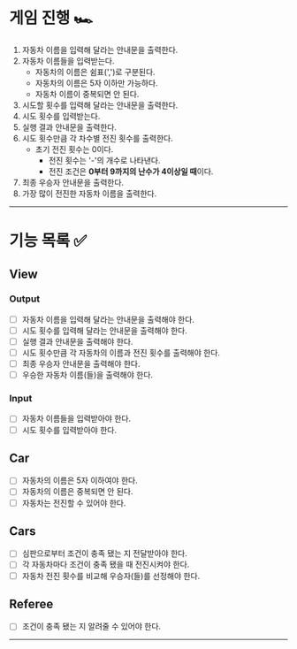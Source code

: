 # 게임 진행 🏎️
1. 자동차 이름을 입력해 달라는 안내문을 출력한다.
2. 자동차 이름들을 입력받는다.
   - 자동차의 이름은 쉼표(',')로 구분된다.
   - 자동차의 이름은 5자 이하만 가능하다.
   - 자동차 이름이 중복되면 안 된다.
3. 시도할 횟수를 입력해 달라는 안내문을 출력한다.
4. 시도 횟수를 입력받는다.
5. 실행 결과 안내문을 출력한다.
6. 시도 횟수만큼 각 차수별 전진 횟수를 출력한다.
   - 초기 전진 횟수는 0이다.
     - 전진 횟수는 '-'의 개수로 나타낸다.
     - 전진 조건은 **0부터 9까지의 난수가 4이상일 때**이다.
7. 최종 우승자 안내문을 출력한다.
8. 가장 많이 전진한 자동차 이름을 출력한다.

---
# 기능 목록 ✅
## View
### Output
- [ ] 자동차 이름을 입력해 달라는 안내문을 출력해야 한다.
- [ ] 시도 횟수를 입력해 달라는 안내문을 출력해야 한다.
- [ ] 실행 결과 안내문을 출력해야 한다.
- [ ] 시도 횟수만큼 각 자동차의 이름과 전진 횟수를 출력해야 한다.
- [ ] 최종 우승자 안내문을 출력해야 한다.
- [ ] 우승한 자동차 이름(들)을 출력해야 한다.
### Input
- [ ] 자동차 이름들을 입력받아야 한다.
- [ ] 시도 횟수를 입력받아야 한다.
## Car
- [ ] 자동차의 이름은 5자 이하여야 한다.
- [ ] 자동차의 이름은 중복되면 안 된다.
- [ ] 자동차는 전진할 수 있어야 한다.
## Cars
- [ ] 심판으로부터 조건이 충족 됐는 지 전달받아야 한다.
- [ ] 각 자동차마다 조건이 충족 됐을 때 전진시켜야 한다.
- [ ] 자동차 전진 횟수를 비교해 우승자(들)를 선정해야 한다.

## Referee
- [ ] 조건이 충족 됐는 지 알려줄 수 있어야 한다.
---



